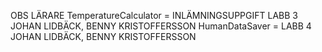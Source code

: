 OBS LÄRARE
TemperatureCalculator = INLÄMNINGSUPPGIFT LABB 3 JOHAN LIDBÄCK, BENNY KRISTOFFERSSON
HumanDataSaver = LABB 4 JOHAN LIDBÄCK, BENNY KRISTOFFERSSON
